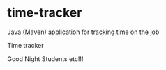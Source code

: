 # time-tracker
Java (Maven) application for tracking time on the job

Time tracker

Good Night Students etc!!!
